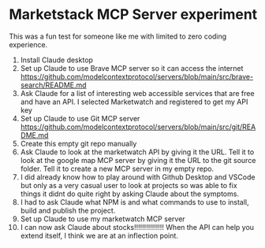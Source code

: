# Marketstack MCP Server experiment
This was a fun test for someone like me with limited to zero coding experience.
1. Install Claude desktop
2. Set up Claude to use Brave MCP server so it can access the internet https://github.com/modelcontextprotocol/servers/blob/main/src/brave-search/README.md
4. Ask Claude for a list of interesting web accessible services that are free and have an API. I selected Marketwatch and registered to get my API key
5. Set up Claude to use Git MCP server https://github.com/modelcontextprotocol/servers/blob/main/src/git/README.md
6. Create this empty git repo manually
7. Ask Claude to look at the marketwatch API by giving it the URL. Tell it to look at the google map MCP server by giving it the URL to the git source folder. Tell it to create a new MCP server in my empty repo.
8. I did already know how to play around with Github Desktop and VSCode but only as a very casual user to look at projects so was able to fix things it didnt do quite right by asking Claude about the symptoms.
9. I had to ask Claude what NPM is and what commands to use to install, build and publish the project.
10. Set up Claude to use my marketwatch MCP server
11. I can now ask Claude about stocks!!!!!!!!!!!!!!! When the API can help you extend itself, I think we are at an inflection point.
